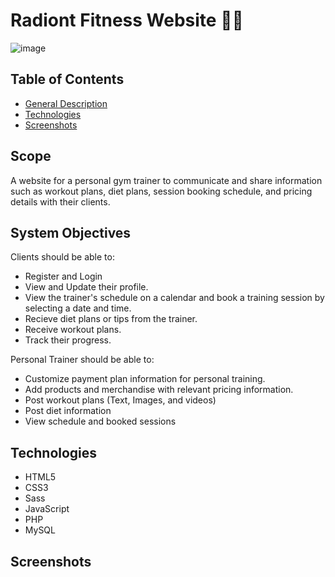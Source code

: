 # Radiont Fitness Website 💪🏽

![image](https://user-images.githubusercontent.com/55777067/163505008-f8840acb-94ed-4342-8d24-eee653174e1d.png)

## Table of Contents
* [General Description](#general-info)
* [Technologies](#technologies)
* [Screenshots](#screenshots)

## Scope

A website for a personal gym trainer to communicate and share information such as workout plans, diet plans, session booking schedule, and pricing details with their clients.

## System Objectives

Clients should be able to:
- Register and Login
- View and Update their profile.
- View the trainer's schedule on a calendar and book a training session by selecting a date and time.
- Recieve diet plans or tips from the trainer.
- Receive workout plans.
- Track their progress.

Personal Trainer should be able to:
- Customize payment plan information for personal training.
- Add products and merchandise with relevant pricing information.
- Post workout plans (Text, Images, and videos)
- Post diet information
- View schedule and booked sessions

## Technologies

- HTML5
- CSS3
- Sass
- JavaScript 
- PHP
- MySQL

## Screenshots 



